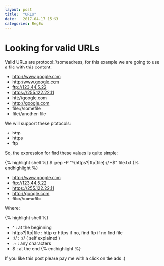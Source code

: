 ```yaml
---
layout: post
title:  "URLs"
date:   2017-04-17 15:53
categories: RegEx
---
```

# Looking for valid URLs
Valid URLs are protocol://someadress, for this example we are going to use a file with this content:


- http://www.google.com
- http:/www.google.com
- ftp://123.44.5.22
- https://255.122.22.11
- htt://google.com
- http://google.com
- file://somefile
- file//another-file
 
We will support these protocols: 
- http
- https
- ftp
 
So, the expression for find these values is quite simple:

{% highlight shell %}
$ grep -P "^(https?|ftp|file)://.+$" file.txt
{% endhighlight %}

- http://www.google.com
- ftp://123.44.5.22
- https://255.122.22.11
- http://google.com
- file://somefile

Where:

{% highlight shell %}
- ^               : at the beginning
- https?|ftp|file : http or https if no, find ftp if no find file
- ://             : ://  ( self explained )
- .+              : any characters
- $               : at the end
{% endhighlight %}

If you like this post please pay me with a click on the ads :)

<script async src="//pagead2.googlesyndication.com/pagead/js/adsbygoogle.js"></script>
<!-- inferior -->
<ins class="adsbygoogle"
     style="display:inline-block;width:728px;height:90px"
     data-ad-client="ca-pub-5428825449848403"
     data-ad-slot="1328012179"></ins>
<script>
(adsbygoogle = window.adsbygoogle || []).push({});
</script>